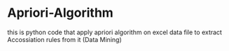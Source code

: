 # Apriori-Algorithm
this is python code that apply apriori algorithm on excel data file to extract Accossiation rules from it (Data Mining)
